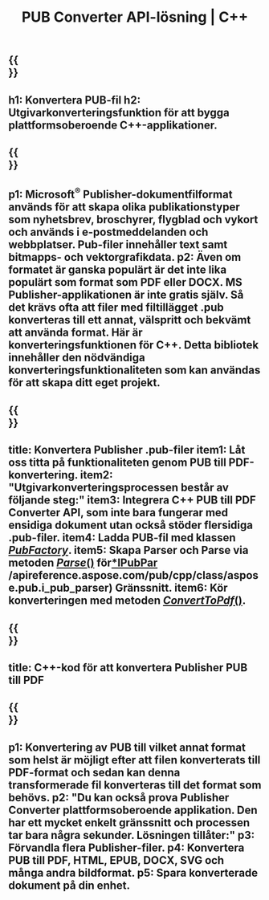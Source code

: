 ﻿---
translation: true
template: /_templates/conversion.md
title: PUB Converter API-lösning | C++
url: /cpp/conversion/
description: Konvertera Microsoft Publisher-filer Programmatiskt via C++-biblioteket. Enkel API-lösning för att bygga ditt eget PUB-omvandlare C++-projekt.
metakeywords: pub cpp-konverterare, konvertera pubfilen cpp
family: pub
platformtag: cpp
feature: conversion
---

{{<section banner>}}
---
h1: Konvertera PUB-fil
h2: Utgivarkonverteringsfunktion för att bygga plattformsoberoende C++-applikationer.
---

{{<section overview>}}
---
p1: Microsoft<sup>®</sup> Publisher-dokumentfilformat används för att skapa olika publikationstyper som nyhetsbrev, broschyrer, flygblad och vykort och används i e-postmeddelanden och webbplatser. Pub-filer innehåller text samt bitmapps- och vektorgrafikdata.
p2: Även om formatet är ganska populärt är det inte lika populärt som format som PDF eller DOCX. MS Publisher-applikationen är inte gratis själv. Så det krävs ofta att filer med filtillägget .pub konverteras till ett annat, välspritt och bekvämt att använda format. Här är konverteringsfunktionen för C++. Detta bibliotek innehåller den nödvändiga konverteringsfunktionaliteten som kan användas för att skapa ditt eget projekt.
---

{{<section feature1>}}
---
title: Konvertera Publisher .pub-filer
item1: Låt oss titta på funktionaliteten genom PUB till PDF-konvertering.
item2: "Utgivarkonverteringsprocessen består av följande steg:"
item3: Integrera C++ PUB till PDF Converter API, som inte bara fungerar med ensidiga dokument utan också stöder flersidiga .pub-filer.
item4: Ladda PUB-fil med klassen [*PubFactory*](https://apireference.aspose.com/pub/cpp/class/aspose.pub.pub_factory).
item5: Skapa Parser och Parse via metoden [*Parse*()](https://apireference.aspose.com/pub/cpp/class/aspose.pub.i_pub_parser#ae9fc7043f382a5b4a7b694f0fe477915) för[*IPubPar](https:/erPars) /apireference.aspose.com/pub/cpp/class/aspose.pub.i_pub_parser) Gränssnitt.
item6: Kör konverteringen med metoden [*ConvertToPdf*()](https://apireference.aspose.com/pub/cpp/class/aspose.pub.i_pdf_converter).
---

{{<section codeexample>}}
---
title: C++-kod för att konvertera Publisher PUB till PDF
---

{{<section summary>}}
---
p1: Konvertering av PUB till vilket annat format som helst är möjligt efter att filen konverterats till PDF-format och sedan kan denna transformerade fil konverteras till det format som behövs.
p2: "Du kan också prova Publisher Converter plattformsoberoende applikation. Den har ett mycket enkelt gränssnitt och processen tar bara några sekunder. Lösningen tillåter:"
p3: Förvandla flera Publisher-filer.
p4: Konvertera PUB till PDF, HTML, EPUB, DOCX, SVG och många andra bildformat.
p5: Spara konverterade dokument på din enhet.
---